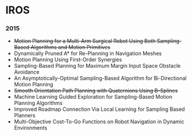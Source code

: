 # IROS

### 2015

* ~~Motion Planning for a Multi-Arm Surgical Robot Using Both Sampling-Based Algorithms and Motion Primitives~~
* Dynamically Pruned A* for Re-Planning in Navigation Meshes
* Motion Planning Using First-Order Synergies
* Sampling-Based Planning for Maximum Margin Input Space Obstacle Avoidance
* An Asymptotically-Optimal Sampling-Based Algorithm for Bi-Directional Motion Planning
* ~~Smooth Orientation Path Planning with Quaternions Using B-Splines~~
* Machine Learning Guided Exploration for Sampling-Based Motion Planning Algorithms
* Improved Roadmap Connection Via Local Learning for Sampling Based Planners
* Multi-Objective Cost-To-Go Functions on Robot Navigation in Dynamic Environments
